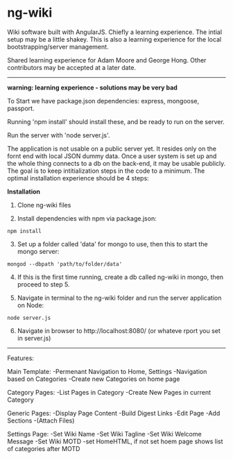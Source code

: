 # ng-wiki
Wiki software built with AngularJS. Chiefly a learning experience. The intial setup may be a little shakey. This is also a learning experience for the local bootstrapping/server management.

Shared learning experience for Adam Moore and George Hong. Other contributors may be accepted at a later date.

-----

**warning: learning experience - solutions may be very bad**

To Start we have package.json dependencies: express, mongoose, passport. 

Running 'npm install' should install these, and be ready to run on the server. 

Run the server with 'node server.js'.

The application is not usable on a public server yet. It resides only on the fornt end with local JSON dummy data. Once a user system is set up and the whole thing connects to a db on the back-end, it may be usable publicly. The goal is to keep intitialization steps in the code to a minimum. The optimal installation experience should be 4 steps:

**Installation**

1. Clone ng-wiki files

2. Install dependencies with npm via package.json:
```	
npm install
```    
3. Set up a folder called 'data' for mongo to use, then this to start the mongo server:
```
mongod --dbpath 'path/to/folder/data'
```    
4. If this is the first time running, create a db called ng-wiki in mongo, then proceed to step 5.

5. Navigate in terminal to the ng-wiki folder and run the server application on Node:
```	
node server.js
```    
6. Navigate in browser to http://localhost:8080/ (or whateve rport you set in server.js)

-----

Features:

Main Template: 
-Permenant Navigation to Home, Settings
-Navigation based on Categories
-Create new Categories on home page

Category Pages: 
-List Pages in Category
-Create New Pages in current Category

Generic Pages: 
-Display Page Content
-Build Digest Links
-Edit Page
-Add Sections
-(Attach Files)

Settings Page:
-Set Wiki Name
-Set Wiki Tagline
-Set Wiki Welcome Message
-Set Wiki MOTD
-set HomeHTML, if not set hoem page shows list of categories after MOTD

